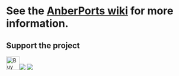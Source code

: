 # See the [AnberPorts wiki](https://github.com/sponsors/krishenriksen) for more information.

## Support the project

[<a href="https://www.paypal.me/krishenriksendk" target="_blank"><img src="https://sfts.org.uk/wp-content/uploads/2018/10/PayPal-Donate-Button-PNG-Photos-1.png" alt="Buy Me A Coffee" height="36" /></a><img src="https://github.com/krishenriksen/AnberPorts/raw/master/patreon.png" />](https://www.patreon.com/bePatron?u=54003740) [<img src="https://github.com/krishenriksen/AnberPorts/raw/master/sponsor.png"/>](https://github.com/sponsors/krishenriksen)
